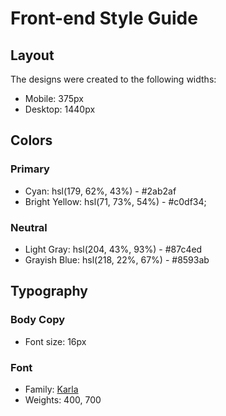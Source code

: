 # Front-end Style Guide

## Layout

The designs were created to the following widths:

- Mobile: 375px
- Desktop: 1440px

## Colors

### Primary

- Cyan: hsl(179, 62%, 43%) - #2ab2af
- Bright Yellow: hsl(71, 73%, 54%) - #c0df34;

### Neutral

- Light Gray: hsl(204, 43%, 93%) - #87c4ed
- Grayish Blue: hsl(218, 22%, 67%) - #8593ab

## Typography

### Body Copy

- Font size: 16px

### Font

- Family: [Karla](https://fonts.google.com/specimen/Karla)
- Weights: 400, 700